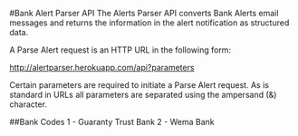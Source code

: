 #Bank Alert Parser API
The Alerts Parser API converts Bank Alerts email messages and returns the information in the alert notification as structured data.

A Parse Alert request is an HTTP URL in the following form:

http://alertparser.herokuapp.com/api?parameters

Certain parameters are required to initiate a Parse Alert request. As is standard in URLs all parameters are separated using the ampersand (&) character.

##Bank Codes
1 - Guaranty Trust Bank
2 - Wema Bank
